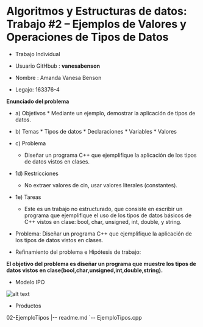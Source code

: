 # Algoritmos y Estructuras de datos: Trabajo #2 – Ejemplos de Valores y Operaciones de Tipos de Datos #

* Trabajo Individual

* Usuario GitHbub : **vanesabenson**

* Nombre : Amanda Vanesa Benson

* Legajo: 163376-4

**Enunciado del problema**

 *   a)  Objetivos
    * Mediante un ejemplo, demostrar la aplicación de tipos de datos.

*    b) Temas
    * Tipos de datos
    * Declaraciones
    * Variables
    * Valores
  
*   c) Problema
    * Diseñar un programa C++ que ejemplifique la aplicación de los tipos de datos vistos en clases.

*   1d) Restricciones
    * No extraer valores de cin, usar valores literales (constantes).

*   1e) Tareas
    * Este es un trabajo no estructurado, que consiste en escribir un programa que ejemplifique el uso de los tipos de datos básicos de C++ vistos en clase: bool, char, unsigned, int, double, y string.



 * Problema: Diseñar un programa C++ que ejemplifique la aplicación de los tipos de datos vistos en clases. 
 
 * Refinamiento del problema e Hipótesis de trabajo:

 **El objetivo del problema es diseñar un programa que muestre los tipos de datos vistos en clase(bool,char,unsigned,int,double,string).**
 


 
 * Modelo IPO 
 
  ![alt text](https://github.com/vanesabenson/AED/blob/master/02-EjemploTipos/Images/MODELO_IPO_2.png)
      
      
* Productos

02-EjemploTipos
 |-- readme.md
 `-- EjemploTipos.cpp
